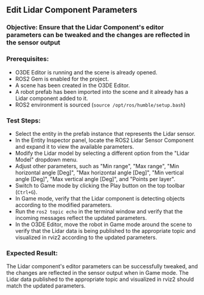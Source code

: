 ## Edit Lidar Component Parameters

### Objective: Ensure that the Lidar Component's editor parameters can be tweaked and the changes are reflected in the sensor output

### Prerequisites:

- O3DE Editor is running and the scene is already opened.
- ROS2 Gem is enabled for the project.
- A scene has been created in the O3DE Editor.
- A robot prefab has been imported into the scene and it already has a Lidar component added to it.
- ROS2 environment is sourced (`source /opt/ros/humble/setup.bash`)

### Test Steps:

- Select the entity in the prefab instance that represents the Lidar sensor.
- In the Entity Inspector panel, locate the ROS2 Lidar Sensor Component and expand it to view the available parameters.
- Modify the Lidar model by selecting a different option from the "Lidar Model" dropdown menu.
- Adjust other parameters, such as "Min range", "Max range", "Min horizontal angle [Deg]", "Max horizontal angle [Deg]", "Min vertical angle [Deg]", "Max vertical angle [Deg]", and "Points per layer".
- Switch to Game mode by clicking the Play button on the top toolbar (`Ctrl+G`).
- In Game mode, verify that the Lidar component is detecting objects according to the modified parameters.
- Run the `ros2 topic echo` in the terminal window and verify that the incoming messages reflect the updated parameters.
- In the O3DE Editor, move the robot in Game mode around the scene to verify that the Lidar data is being published to the appropriate topic and visualized in rviz2 according to the updated parameters.

### Expected Result:

The Lidar component's editor parameters can be successfully tweaked, and the changes are reflected in the sensor output when in Game mode. The Lidar data published to the appropriate topic and visualized in rviz2 should match the updated parameters.
